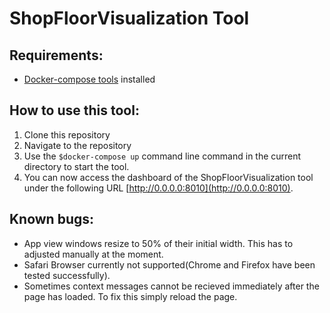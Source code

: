 # ShopFloorVisualization Tool

## Requirements:
* [Docker-compose tools](https://docs.docker.com/compose/) installed

## How to use this tool:
1. Clone this repository
2. Navigate to the repository
3. Use the 
```$docker-compose up``` 
command line command in the current directory to start the tool.
4. You can now access the dashboard of the ShopFloorVisualization tool under the following URL [http://0.0.0.0:8010](http://0.0.0.0:8010).

## Known bugs:
* App view windows resize to 50% of their initial width. This has to adjusted manually at the moment.
* Safari Browser currently not supported(Chrome and Firefox have been tested successfully).
* Sometimes context messages cannot be recieved immediately after the page has loaded. To fix this simply reload the page.
